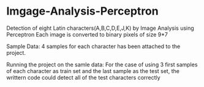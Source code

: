 # Imgage-Analysis-Perceptron
Detection of eight Latin characters(A,B,C,D,E,J,K) by Image Analysis using Perceptron
Each image is converted to binary pixels of size 9*7

Sample Data: 4 samples for each character has been attached to the project. 

Running the project on the samle data: For the case of using 3 first samples of each character as train set and the last sample as the test set, the writtern code could detect all of the test characters correctly




